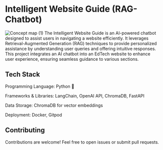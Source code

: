 # Intelligent Website Guide (RAG-Chatbot)
![Concept map (1)](https://github.com/gunavardhangolagani/Intelligentchatbot/assets/163413946/a293b9c0-3c55-4a1b-8209-46e5988e6484)
The Intelligent Website Guide is an AI-powered chatbot designed to assist users in navigating a website efficiently. It leverages Retrieval-Augmented Generation (RAG) techniques to provide personalized assistance by understanding user queries and offering intuitive responses. This project integrates an AI chatbot into an EdTech website to enhance user experience, ensuring seamless guidance to various sections.

##  Tech Stack
Programming Language: Python 🐍

Frameworks & Libraries: LangChain, OpenAI API, ChromaDB, FastAPI

Data Storage: ChromaDB for vector embeddings

Deployment: Docker, Gitpod

##  Contributing

Contributions are welcome! Feel free to open issues or submit pull requests.
